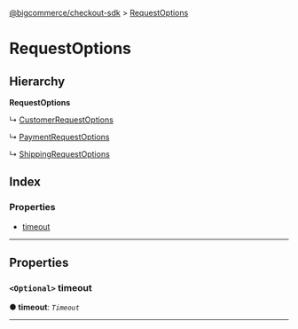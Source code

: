 [@bigcommerce/checkout-sdk](../README.md) > [RequestOptions](../interfaces/requestoptions.md)

# RequestOptions

## Hierarchy

**RequestOptions**

↳  [CustomerRequestOptions](customerrequestoptions.md)

↳  [PaymentRequestOptions](paymentrequestoptions.md)

↳  [ShippingRequestOptions](shippingrequestoptions.md)

## Index

### Properties

* [timeout](requestoptions.md#timeout)

---

## Properties

<a id="timeout"></a>

### `<Optional>` timeout

**● timeout**: *`Timeout`*

___

